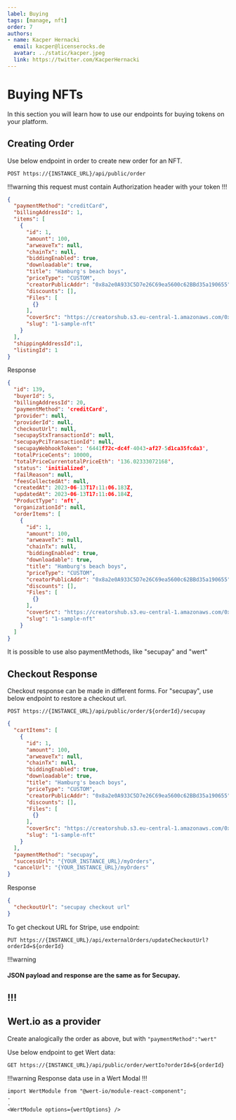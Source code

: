 ```yaml
---
label: Buying
tags: [manage, nft]
order: 7
authors:
- name: Kacper Hernacki
  email: kacper@licenserocks.de
  avatar: ../static/kacper.jpeg
  link: https://twitter.com/KacperHernacki
---
```

# Buying NFTs

In this section you will learn how to use our endpoints for buying tokens on your platform.

## Creating Order

Use below endpoint in order to create new order for an NFT.

```
POST https://{INSTANCE_URL}/api/public/order
```

!!!warning
this request must contain Authorization header with your token
!!!

```json Payload (application/json)
{
  "paymentMethod": "creditCard",
  "billingAddressId": 1,
  "items": [
    {
      "id": 1,
      "amount": 100,
      "arweaveTx": null,
      "chainTx": null,
      "biddingEnabled": true,
      "downloadable": true,
      "title": "Hamburg's beach boys",
      "priceType": "CUSTOM",
      "creatorPublicAddr": "0x8a2e0A933C5D7e26C69ea5600c62BBd35a190655",
      "discounts": [],
      "Files": [
        {}
      ],
      "coverSrc": "https://creatorshub.s3.eu-central-1.amazonaws.com/0xca5ab7a0f61b1b14174cfb96b1d4178e7350ba80/nftFiles/1/cover/sample-image.jpg",
      "slug": "1-sample-nft"
    }
  ],
  "shippingAddressId":1,
  "listingId": 1
}
```
Response
```json Response
{
  "id": 139,
  "buyerId": 5,
  "billingAddressId": 20,
  "paymentMethod": 'creditCard',
  "provider": null,
  "providerId": null,
  "checkoutUrl": null,
  "secupayStxTransactionId": null,
  "secupayPciTransactionId": null,
  "secupayWebhookToken": '6441f72c-dc4f-4043-af27-5d1ca35fcda3',
  "totalPriceCents": 10000,
  "totalPriceCurrentotalPriceEth": '136.02333072168',
  "status": 'initialized',
  "failReason": null,
  "feesCollectedAt": null,
  "createdAt": 2023-06-13T17:11:06.183Z,
  "updatedAt": 2023-06-13T17:11:06.184Z,
  "ProductType": 'nft',
  "organizationId": null,
  "orderItems": [
    {
      "id": 1,
      "amount": 100,
      "arweaveTx": null,
      "chainTx": null,
      "biddingEnabled": true,
      "downloadable": true,
      "title": "Hamburg's beach boys",
      "priceType": "CUSTOM",
      "creatorPublicAddr": "0x8a2e0A933C5D7e26C69ea5600c62BBd35a190655",
      "discounts": [],
      "Files": [
        {}
      ],
      "coverSrc": "https://creatorshub.s3.eu-central-1.amazonaws.com/0xca5ab7a0f61b1b14174cfb96b1d4178e7350ba80/nftFiles/1/cover/sample-image.jpg",
      "slug": "1-sample-nft"
    }
  ]
}
```

It is possible to use also paymentMethods, like "secupay" and "wert"

## Checkout Response

Checkout response can be made in different forms. For "secupay",
use below endpoint to restore a checkout url.

```
POST https://{INSTANCE_URL}/api/public/order/${orderId}/secupay
```
```json Payload (application/json)
{
  "cartItems": [
    {
      "id": 1,
      "amount": 100,
      "arweaveTx": null,
      "chainTx": null,
      "biddingEnabled": true,
      "downloadable": true,
      "title": "Hamburg's beach boys",
      "priceType": "CUSTOM",
      "creatorPublicAddr": "0x8a2e0A933C5D7e26C69ea5600c62BBd35a190655",
      "discounts": [],
      "Files": [
        {}
      ],
      "coverSrc": "https://creatorshub.s3.eu-central-1.amazonaws.com/0xca5ab7a0f61b1b14174cfb96b1d4178e7350ba80/nftFiles/1/cover/sample-image.jpg",
      "slug": "1-sample-nft"
    }
  ],
  "paymentMethod": "secupay",
  "successUrl": "{YOUR_INSTANCE_URL}/myOrders",
  "cancelUrl": "{YOUR_INSTANCE_URL}/myOrders"
}
```

Response

```json Response
{
  "checkoutUrl": "secupay checkout url"
}
```

To get checkout URL for Stripe, use endpoint:
```
PUT https://{INSTANCE_URL}/api/externalOrders/updateCheckoutUrl?orderId=${orderId}
```
!!!warning
#### JSON payload and response are the same as for Secupay.
!!!
---

## Wert.io as a provider

Create analogically the order as above, but with ```"paymentMethod":"wert"```

Use below endpoint to get Wert data:
```
GET https://{INSTANCE_URL}/api/public/order/wertIo?orderId=${orderId}
```
!!!warning
Response data use in a Wert Modal
!!!

```React
import WertModule from "@wert-io/module-react-component";
.
.
<WertModule options={wertOptions} />
```
